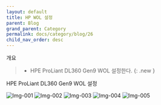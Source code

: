 ```yaml
---
layout: default
title: HP WOL 설정
parent: Blog
grand_parent: Category
permalink: docs/category/blog/26
child_nav_order: desc
---
```


개요

> - HPE ProLiant DL360 Gen9 WOL 설정한다.
{: .new }

HPE ProLiant DL360 Gen9 WOL 설정

![Img-001](https://user-images.githubusercontent.com/36792594/182737382-97c35103-ea85-4c26-974e-ee827842473f.png)
![Img-002](https://user-images.githubusercontent.com/36792594/182736966-87cdb386-76f1-499e-ba00-f3874355dfaf.png)
![Img-003](https://user-images.githubusercontent.com/36792594/182736965-e2413c39-57d9-4039-8b6a-ed166195b145.png)
![Img-004](https://user-images.githubusercontent.com/36792594/182736959-16d2ed15-b08d-40a0-8878-8efb43e8094c.png)
![Img-005](https://user-images.githubusercontent.com/36792594/182736962-ab50a903-6021-456f-9644-4ce79a1a8334.png)